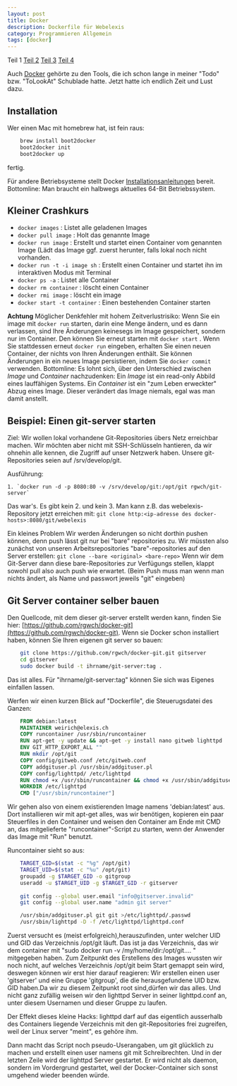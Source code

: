 ```yaml
---
layout: post
title: Docker
description: Dockerfile für Webelexis
category: Programmieren Allgemein
tags: [docker]
---
```

Teil 1 [Teil 2](/2015/07/Docker2) [Teil 3](/2015/07/Docker3) [Teil 4](/2015/06/Docker4) 

Auch [Docker](https://www.docker.com) gehörte zu den Tools, die ich schon lange in meiner "Todo" bzw. "ToLookAt" Schublade hatte. Jetzt hatte ich endlich Zeit und Lust dazu.

## Installation

Wer einen Mac mit homebrew hat, ist fein raus:

```bash
    brew install boot2docker
    boot2docker init
    boot2docker up
```

fertig.

Für andere Betriebsysteme stellt Docker [Installationsanleitungen](https://docs.docker.com/installation/#installation) bereit.
Bottomline: Man braucht ein halbwegs aktuelles 64-Bit Betriebssystem.

## Kleiner Crashkurs

* `docker images`             : Listet alle geladenen Images
* `docker pull image`         : Holt das genannte Image
* `docker run image`          : Erstellt und startet einen Container vom genannten Image (Lädt das Image ggf. zuerst herunter, falls lokal noch
nicht vorhanden. 
* `docker run -t -i image sh` : Erstellt einen Container und startet ihn im interaktiven Modus mit Terminal
* `docker ps -a`              : Listet alle Container
* `docker rm container`       : löscht einen Container
* `docker rmi image`          : löscht ein image
* `docker start -t container` : Einen bestehenden Container starten

**Achtung** Möglicher Denkfehler mit hohem Zeitverlustrisiko: Wenn Sie ein image mit `docker run` starten, darin eine Menge ändern,
und es dann verlassen, sind Ihre
Änderungen keinesegs im Image gespeichert, sondern nur im Container. Den können Sie erneut starten mit `docker start` . Wenn
Sie stattdessen erneut `docker run` eingeben, erhalten Sie einen neuen Container, der nichts von Ihren Änderungen enthält. 
Sie können Änderungen in ein neues Image persistieren, indem Sie `docker commit` verwenden. Bottomline: Es lohnt sich,
über den Unterschied zwischen *Image* und *Container* nachzudenken: Ein *Image* ist ein read-only Abbild eines lauffähigen Systems.
Ein *Container* ist ein "zum Leben erweckter" Abzug eines Image. Dieser verändert das Image niemals, egal was man damit anstellt.


## Beispiel: Einen git-server starten

Ziel: Wir wollen lokal vorhandene Git-Repositories übers Netz erreichbar machen. Wir möchten aber nicht mit SSH-Schlüsseln hantieren, da wir ohnehin
alle kennen, die Zugriff auf unser Netzwerk haben.
Unsere git-Repositories seien auf /srv/develop/git.

Ausführung:

    1. `docker run -d -p 8080:80 -v /srv/develop/git:/opt/git rgwch/git-server`

Das war's. Es gibt kein 2. und kein 3. Man kann z.B. das webelexis-Repository jetzt erreichen mit: `git clone http:<ip-adresse des docker-hosts>:8080/git/webelexis` 

Ein kleines Problem Wir werden Änderungen so nicht dorthin pushen können, denn push lässt git nur bei "bare" repositories zu. Wir müssten also zunächst
von unseren Arbeitsrepositories "bare"-repositories auf den Server erstellen: `git clone --bare <original> <bare-repo>`
Wenn wir dem Git-Server dann diese bare-Repositories zur Verfügungs stellen, klappt sowohl pull also auch push wie erwartet. (Beim Push muss man wenn man
nichts ändert, als Name und passwort jeweils "git" eingeben)


## Git Server container selber bauen

Den Quellcode, mit dem dieser git-server erstellt werden kann, finden Sie hier: [https://github.com/rgwch/docker-git](https://github.com/rgwch/docker-git).
Wenn sie Docker schon installiert haben, können Sie Ihren eigenen git server so bauen:

```bash
    git clone https://github.com/rgwch/docker-git.git gitserver
    cd gitserver
    sudo docker build -t ihrname/git-server:tag .
```

Das ist alles. Für "ihrname/git-server:tag" können Sie sich was Eigenes einfallen lassen.

Werfen wir einen kurzen Blick auf "Dockerfile", die Steuerugsdatei des Ganzen:

```dockerfile
    FROM debian:latest
    MAINTAINER weirich@elexis.ch
    COPY runcontainer /usr/sbin/runcontainer
    RUN apt-get -y update && apt-get -y install nano gitweb lighttpd 
    ENV GIT_HTTP_EXPORT_ALL ""
    RUN mkdir /opt/git
    COPY config/gitweb.conf /etc/gitweb.conf
    COPY addgituser.pl /usr/sbin/addgituser.pl
    COPY config/lighttpd/ /etc/lighttpd
    RUN chmod +x /usr/sbin/runcontainer && chmod +x /usr/sbin/addgituser.pl
    WORKDIR /etc/lighttpd
    CMD ["/usr/sbin/runcontainer"]
```

Wir gehen also von einem existierenden Image namens 'debian:latest' aus. Dort installieren wir mit apt-get alles, was wir benötigen, kopieren ein paar
Steuerfiles in den Container und weisen den Container am Ende mit CMD an, das mitgelieferte "runcontainer"-Script zu starten, wenn der Anwender das Image mit "Run" benutzt.

Runcontainer sieht so aus:

```bash
    TARGET_GID=$(stat -c "%g" /opt/git)
    TARGET_UID=$(stat -c "%u" /opt/git)
    groupadd -g $TARGET_GID -o gitgroup
    useradd -u $TARGET_UID -g $TARGET_GID -r gitserver
    
    git config --global user.email "info@gitserver.invalid"
    git config --global user.name "admin git server"

    /usr/sbin/addgituser.pl git git >/etc/lighttpd/.passwd
    /usr/sbin/lighttpd -D -f /etc/lighttpd/lighttpd.conf
```  

Zuerst versucht es (meist erfolgreich),herauszufinden, unter welcher UID und GID das Verzeichnis /opt/git läuft. Das ist ja das Verzeichnis, das wir dem container
mit "sudo docker run -v /my/home/dir:/opt/git.... " mitgegeben haben. Zum Zeitpunkt des Erstellens des Images wussten wir noch nicht, auf welches Verzeichnis /opt/git beim Start gemappt sein wird,
deswegen können wir erst hier darauf reagieren: Wir erstellen einen user 'gitserver' und eine Gruppe 'gitgroup', die die herausgefundene UID bzw. GID haben.Da wir zu diesem
Zeitpunkt root sind,dürfen wir das alles. Und nicht ganz zufällig weisen wir den lighttpd Server in seiner lighttpd.conf an, unter diesem Usernamen und dieser Gruppe zu laufen.

 Der Effekt dieses kleine Hacks: lighttpd darf auf das eigentlich ausserhalb des Containers liegende Verzeichnis mit den git-Repositories frei zugreifen, weil der Linux server
 "meint", es gehöre ihm.
 
 Dann macht das Script noch pseudo-Userangaben, um git glücklich zu machen und erstellt einen user namens git mit Schreibrechten. Und in der letzten Zeile wird der lighttpd Server
 gestartet. Er wird nicht als daemon, sondern im Vordergrund gestartet, weil der Docker-Container sich sonst umgehend wieder beenden würde.
 
 